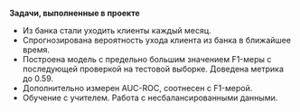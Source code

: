 
**Задачи, выполненные в проекте**

- Из банка стали уходить клиенты каждый месяц. 
- Спрогнозирована вероятность ухода клиента из банка в ближайшее время.
- Построена модель с предельно большим значением F1-меры с последующей проверкой на тестовой выборке. Доведена метрика до 0.59. 
- Дополнительно измерен AUC-ROC, соотнесен с F1-мерой.
- Обучение с учителем. Работа с несбалансированными данными.
